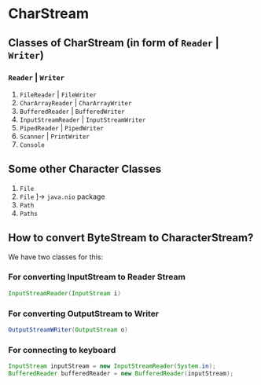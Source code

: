 # CharStream

## Classes of CharStream (in form of `Reader` | `Writer`)

### `Reader` | `Writer`

1. `FileReader` | `FileWriter`
2. `CharArrayReader` | `CharArrayWriter`
3. `BufferedReader` | `BufferedWriter`
4. `InputStreamReader` | `InputStreamWriter`
5. `PipedReader` | `PipedWriter`
6. `Scanner` | `PrintWriter`
7. `Console`

## Some other Character Classes

1. `File`
2. `File` ]-> `java.nio` package
3. `Path`
4. `Paths`

## How to convert ByteStream to CharacterStream?

We have two classes for this:

### For converting InputStream to Reader Stream

```java
InputStreamReader(InputStream i)
```

### For converting OutputStream to Writer

```java
OutputStreamWRiter(OutputStream o)
```

### For connecting to keyboard

```java
InputStream inputStream = new InputStreamReader(System.in);
BufferedReader bufferedReader = new BufferedReader(inputStream);
```